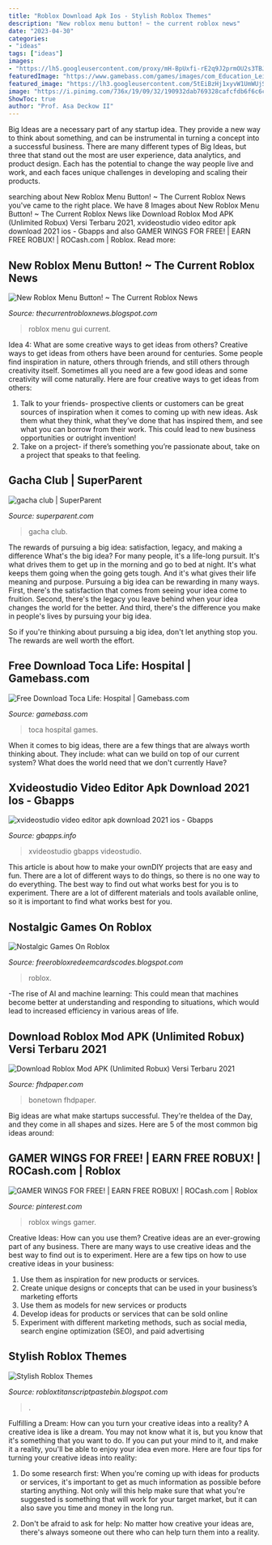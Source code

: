```yaml
---
title: "Roblox Download Apk Ios - Stylish Roblox Themes"
description: "New roblox menu button! ~ the current roblox news"
date: "2023-04-30"
categories:
- "ideas"
tags: ["ideas"]
images:
- "https://lh5.googleusercontent.com/proxy/mH-BpUxfi-rE2q9J2prmOU2s3TBJ4p0tWd-lEOmUREFhovqLSR7dVAcBQ-1CkJ1wK6Z3q_SGEVa_p7wmLQPE0UAvSNDiPBRY=w1200-h630-pd"
featuredImage: "https://www.gamebass.com/games/images/com_Education_Leisure_Puzzle_toca_life_hospital/1590044496201640.png"
featured_image: "https://lh3.googleusercontent.com/5tEiBzHj1xyvW1UmWUjStSFr9SK9VPjEhCU65C1nPS3M9Sgl3DsTIr5yKYqmK0TlKfQZB9m2IA=w1200-h630-p-k-no-nu"
image: "https://i.pinimg.com/736x/19/09/32/190932dab769328cafcfdb6f6c6cc6bb.jpg"
ShowToc: true
author: "Prof. Asa Deckow II"
---
```



Big Ideas are a necessary part of any startup idea. They provide a new way to think about something, and can be instrumental in turning a concept into a successful business. There are many different types of Big Ideas, but three that stand out the most are user experience, data analytics, and product design. Each has the potential to change the way people live and work, and each faces unique challenges in developing and scaling their products.

	

		
searching about New Roblox Menu Button! ~ The Current Roblox News you've came to the right place. We have 8 Images about New Roblox Menu Button! ~ The Current Roblox News like Download Roblox Mod APK (Unlimited Robux) Versi Terbaru 2021, xvideostudio video editor apk download 2021 ios - Gbapps and also GAMER WINGS FOR FREE! | EARN FREE ROBUX! | ROCash.com | Roblox. Read more:
		
    
## New Roblox Menu Button! ~ The Current Roblox News

<img loading=lazy src="http://3.bp.blogspot.com/-QV9Bxjlg6uI/ThZHlR-n6YI/AAAAAAAAADA/sKO1uAFKOfM/s320/game+menus+screen+shot.bmp" onerror="this.onerror=null;this.src='https://tse4.mm.bing.net/th?id=OIP._Crny1Q7vDrntX_8_794lgAAAA&amp;pid=15.1';" alt="New Roblox Menu Button! ~ The Current Roblox News">

_Source: thecurrentrobloxnews.blogspot.com_

>roblox menu gui current. 

	

Idea 4: What are some creative ways to get ideas from others?
Creative ways to get ideas from others have been around for centuries. Some people find inspiration in nature, others through friends, and still others through creativity itself. Sometimes all you need are a few good ideas and some creativity will come naturally. Here are four creative ways to get ideas from others: 
1) Talk to your friends- prospective clients or customers can be great sources of inspiration when it comes to coming up with new ideas. Ask them what they think, what they’ve done that has inspired them, and see what you can borrow from their work. This could lead to new business opportunities or outright invention! 
2) Take on a project- if there’s something you’re passionate about, take on a project that speaks to that feeling.

    
## Gacha Club | SuperParent

<img loading=lazy src="https://d28ipuewd7cdcq.cloudfront.net/assets/article/2020/08/17/gacha-club-feature_feature.png" onerror="this.onerror=null;this.src='https://tse3.mm.bing.net/th?id=OIP.v6bldC7V5Yx1CqIwzpyLBAHaEK&amp;pid=15.1';" alt="gacha club | SuperParent">

_Source: superparent.com_

>gacha club. 

	

The rewards of pursuing a big idea: satisfaction, legacy, and making a difference
What's the big idea? For many people, it's a life-long pursuit. It's what drives them to get up in the morning and go to bed at night. It's what keeps them going when the going gets tough. And it's what gives their life meaning and purpose.
 Pursuing a big idea can be rewarding in many ways. First, there's the satisfaction that comes from seeing your idea come to fruition. Second, there's the legacy you leave behind when your idea changes the world for the better. And third, there's the difference you make in people's lives by pursuing your big idea.

So if you're thinking about pursuing a big idea, don't let anything stop you. The rewards are well worth the effort.

    
## Free Download Toca Life: Hospital | Gamebass.com

<img loading=lazy src="https://www.gamebass.com/games/images/com_Education_Leisure_Puzzle_toca_life_hospital/1590044496201640.png" onerror="this.onerror=null;this.src='https://tse4.mm.bing.net/th?id=OIP.Y4ESRbdFIWUw7rh1hXfG6QHaHa&amp;pid=15.1';" alt="Free Download Toca Life: Hospital | Gamebass.com">

_Source: gamebass.com_

>toca hospital games. 

	

When it comes to big ideas, there are a few things that are always worth thinking about. They include: what can we build on top of our current system? What does the world need that we don't currently Have?

    
## Xvideostudio Video Editor Apk Download 2021 Ios - Gbapps

<img loading=lazy src="https://gbapps.info/wp-content/uploads/2021/07/ezgif.com-gif-maker-2021-07-30T211631.657.jpg" onerror="this.onerror=null;this.src='https://tse3.mm.bing.net/th?id=OIP.qp1qHW34dcMeO7kFIj7oaAHaED&amp;pid=15.1';" alt="xvideostudio video editor apk download 2021 ios - Gbapps">

_Source: gbapps.info_

>xvideostudio gbapps videostudio. 

	

This article is about how to make your ownDIY projects that are easy and fun. There are a lot of different ways to do things, so there is no one way to do everything. The best way to find out what works best for you is to experiment. There are a lot of different materials and tools available online, so it is important to find what works best for you.

    
## Nostalgic Games On Roblox

<img loading=lazy src="https://lh5.googleusercontent.com/proxy/mH-BpUxfi-rE2q9J2prmOU2s3TBJ4p0tWd-lEOmUREFhovqLSR7dVAcBQ-1CkJ1wK6Z3q_SGEVa_p7wmLQPE0UAvSNDiPBRY=w1200-h630-pd" onerror="this.onerror=null;this.src='https://tse4.mm.bing.net/th?id=OIP.RqR2zRzBL3D1v1YTsIndxwHaD4&amp;pid=15.1';" alt="Nostalgic Games On Roblox">

_Source: freerobloxredeemcardscodes.blogspot.com_

>roblox. 

	

-The rise of AI and machine learning: This could mean that machines become better at understanding and responding to situations, which would lead to increased efficiency in various areas of life.

    
## Download Roblox Mod APK (Unlimited Robux) Versi Terbaru 2021

<img loading=lazy src="https://www.fhdpaper.com/wp-content/uploads/2020/08/Roblox-2-768x402.jpg" onerror="this.onerror=null;this.src='https://tse3.mm.bing.net/th?id=OIP.yTB00UVhJNjT7og95GiWlQHaD4&amp;pid=15.1';" alt="Download Roblox Mod APK (Unlimited Robux) Versi Terbaru 2021">

_Source: fhdpaper.com_

>bonetown fhdpaper. 

	

Big ideas are what make startups successful. They're theIdea of the Day, and they come in all shapes and sizes. Here are 5 of the most common big ideas around:

    
## GAMER WINGS FOR FREE! | EARN FREE ROBUX! | ROCash.com | Roblox

<img loading=lazy src="https://i.pinimg.com/736x/19/09/32/190932dab769328cafcfdb6f6c6cc6bb.jpg" onerror="this.onerror=null;this.src='https://tse3.mm.bing.net/th?id=OIP.7Wo9yaNGrRUe2qJ_uwX1VgHaJE&amp;pid=15.1';" alt="GAMER WINGS FOR FREE! | EARN FREE ROBUX! | ROCash.com | Roblox">

_Source: pinterest.com_

>roblox wings gamer. 

	

Creative Ideas: How can you use them?
Creative ideas are an ever-growing part of any business. There are many ways to use creative ideas and the best way to find out is to experiment. Here are a few tips on how to use creative ideas in your business:
1. Use them as inspiration for new products or services.
2. Create unique designs or concepts that can be used in your business’s marketing efforts  
3. Use them as models for new services or products 
4. Develop ideas for products or services that can be sold online 
5. Experiment with different marketing methods, such as social media, search engine optimization (SEO), and paid advertising 

    
## Stylish Roblox Themes

<img loading=lazy src="https://lh3.googleusercontent.com/5tEiBzHj1xyvW1UmWUjStSFr9SK9VPjEhCU65C1nPS3M9Sgl3DsTIr5yKYqmK0TlKfQZB9m2IA=w1200-h630-p-k-no-nu" onerror="this.onerror=null;this.src='https://tse2.mm.bing.net/th?id=OIP.6wcHc0qc1jdRHlvosxNs2wHaD4&amp;pid=15.1';" alt="Stylish Roblox Themes">

_Source: robloxtitanscriptpastebin.blogspot.com_

>. 

	

Fulfilling a Dream: How can you turn your creative ideas into a reality?
A creative idea is like a dream. You may not know what it is, but you know that it's something that you want to do. If you can put your mind to it, and make it a reality, you'll be able to enjoy your idea even more. Here are four tips for turning your creative ideas into reality:
1. Do some research first: When you're coming up with ideas for products or services, it's important to get as much information as possible before starting anything. Not only will this help make sure that what you're suggested is something that will work for your target market, but it can also save you time and money in the long run.

2. Don't be afraid to ask for help: No matter how creative your ideas are, there's always someone out there who can help turn them into a reality.


